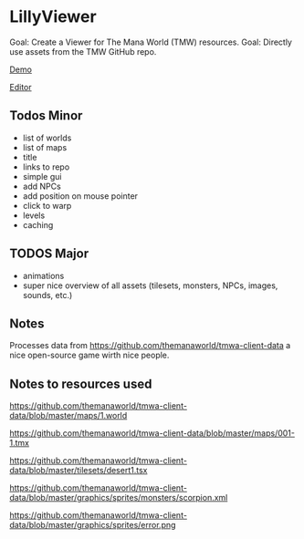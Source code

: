 # LillyViewer

Goal: Create a Viewer for The Mana World (TMW) resources.
Goal: Directly use assets from the TMW GitHub repo.

[Demo](https://64kilobit.github.io/LillyViewer/#scale=0.5&mapcount=2&coll=0&text=1&objects=1&box=0)


[Editor](https://stackblitz.com/~/github.com/64kilobit/LillyViewer)


## Todos Minor
- list of worlds
- list of maps
- title
- links to repo
- simple gui
- add NPCs
- add position on mouse pointer
- click to warp
- levels
- caching

## TODOS Major
- animations
- super nice overview of all assets (tilesets, monsters, NPCs, images, sounds, etc.)

## Notes
Processes data from https://github.com/themanaworld/tmwa-client-data a nice open-source game wirth nice people.

## Notes to resources used
https://github.com/themanaworld/tmwa-client-data/blob/master/maps/1.world

https://github.com/themanaworld/tmwa-client-data/blob/master/maps/001-1.tmx

https://github.com/themanaworld/tmwa-client-data/blob/master/tilesets/desert1.tsx

https://github.com/themanaworld/tmwa-client-data/blob/master/graphics/sprites/monsters/scorpion.xml

https://github.com/themanaworld/tmwa-client-data/blob/master/graphics/sprites/error.png

